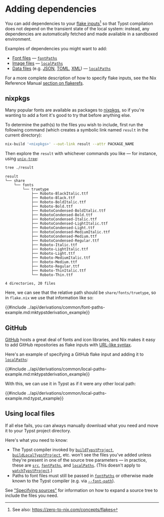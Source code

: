 # Adding dependencies

You can add dependencies to your [flake
inputs][nix-ref-flake--inputs][^zero-to-nix--flakes] so that Typst compilation
does not depend on the transient state of the local system: instead, any
dependencies are automatically fetched and made available in a sandboxed
environment.

Examples of dependencies you might want to add:

- [Font files][typst-text--font] —
  [`fontPaths`](../api/derivations/mk-typst-derivation.md#fontpaths)
- [Image files][typst-image] —
  [`localPaths`](../api/derivations/mk-typst-derivation.md#localpaths)
- [Data files][typst-data] (e.g. [JSON][typst-data-json],
  [TOML][typst-data-toml], [XML][typst-data-xml]) —
  [`localPaths`](../api/derivations/mk-typst-derivation.md#localpaths)

For a more complete description of how to specify flake inputs, see the Nix
Reference Manual [section on flakerefs][nix-ref-flake--references].

[^zero-to-nix--flakes]: See also: <https://zero-to-nix.com/concepts/flakes>

## nixpkgs

Many popular fonts are available as packages to [nixpkgs][nixpkgs], so if you're
wanting to add a font it's good to try that before anything else.

To determine the path(s) to the files you wish to include, first run the
following command (which creates a symbolic link named `result` in the current
directory):

```bash
nix-build '<nixpkgs>' --out-link result --attr PACKAGE_NAME
```

Then explore the `result` with whichever commands you like — for instance, using
[`unix-tree`][unix-tree]:

```bash
tree ./result
```

```text
result
└── share
    └── fonts
        └── truetype
            ├── Roboto-BlackItalic.ttf
            ├── Roboto-Black.ttf
            ├── Roboto-BoldItalic.ttf
            ├── Roboto-Bold.ttf
            ├── RobotoCondensed-BoldItalic.ttf
            ├── RobotoCondensed-Bold.ttf
            ├── RobotoCondensed-Italic.ttf
            ├── RobotoCondensed-LightItalic.ttf
            ├── RobotoCondensed-Light.ttf
            ├── RobotoCondensed-MediumItalic.ttf
            ├── RobotoCondensed-Medium.ttf
            ├── RobotoCondensed-Regular.ttf
            ├── Roboto-Italic.ttf
            ├── Roboto-LightItalic.ttf
            ├── Roboto-Light.ttf
            ├── Roboto-MediumItalic.ttf
            ├── Roboto-Medium.ttf
            ├── Roboto-Regular.ttf
            ├── Roboto-ThinItalic.ttf
            └── Roboto-Thin.ttf

4 directories, 20 files
```

Here, we can see that the relative path should be `share/fonts/truetype`, so in
`flake.nix` we use that information like so:

{{#include ../api/derivations/common/font-paths-example.md:mktypstderivation_example}}

## GitHub

[GitHub](https://github.com) hosts a great deal of fonts and icon libraries, and
Nix makes it easy to add GitHub repositories as flake inputs with [URL-like
syntax][nix-ref-flake--url].

Here's an example of specifying a GitHub flake input and adding it to
[`localPaths`](../api/derivations/mk-typst-derivation.md#localpaths):

{{#include ../api/derivations/common/local-paths-example.md:mktypstderivation_example}}

With this, we can use it in Typst as if it were any other local path:

{{#include ../api/derivations/common/local-paths-example.md:typst_example}}

## Using local files

If all else fails, you can always manually download what you need and move it to
your Typst project directory.

Here's what you need to know:

- The Typst compiler invoked by
  [`buildTypstProject`](../api/derivations/build-typst-project.md),
  [`buildLocalTypstProject`](../api/derivations/build-local-typst-project.md),
  etc. won't see the files you've added unless they're present in one of the
  source tree parameters — in practice, these are
  [`src`](../api/derivations/mk-typst-derivation.md#src),
  [`fontPaths`](../api/derivations/mk-typst-derivation.md#fontpaths), and
  [`localPaths`](../api/derivations/mk-typst-derivation.md#localpaths). (This
  doesn't apply to
  [`watchTypstProject`](../api/derivations/watch-typst-project.md).)
- Paths to font files must still be passed in
  [`fontPaths`](../api/derivations/mk-typst-derivation.md#fontpaths) or
  otherwise made known to the Typst compiler (e.g. via
  [`--font-path`][typst-man--font-path]).

See ["Specifying sources"](./specifying-sources.md) for information on how to
expand a source tree to include the files you need.

[nix-ref-flake--inputs]: https://nixos.org/manual/nix/stable/command-ref/new-cli/nix3-flake#flake-inputs
[nix-ref-flake--references]: https://nixos.org/manual/nix/stable/command-ref/new-cli/nix3-flake#flake-references
[nix-ref-flake--url]: https://nixos.org/manual/nix/stable/command-ref/new-cli/nix3-flake#url-like-syntax
[nixpkgs]: https://search.nixos.org/packages
[typst-data-json]: https://typst.app/docs/reference/data-loading/json/
[typst-data-toml]: https://typst.app/docs/reference/data-loading/toml/
[typst-data-xml]: https://typst.app/docs/reference/data-loading/xml/
[typst-data]: https://typst.app/docs/reference/data-loading/
[typst-image]: https://typst.app/docs/reference/visualize/image/
[typst-man--font-path]: https://man.archlinux.org/man/typst-compile.1.en#font
[typst-text--font]: https://typst.app/docs/reference/text/text/#parameters-font
[unix-tree]: https://gitlab.com/OldManProgrammer/unix-tree
